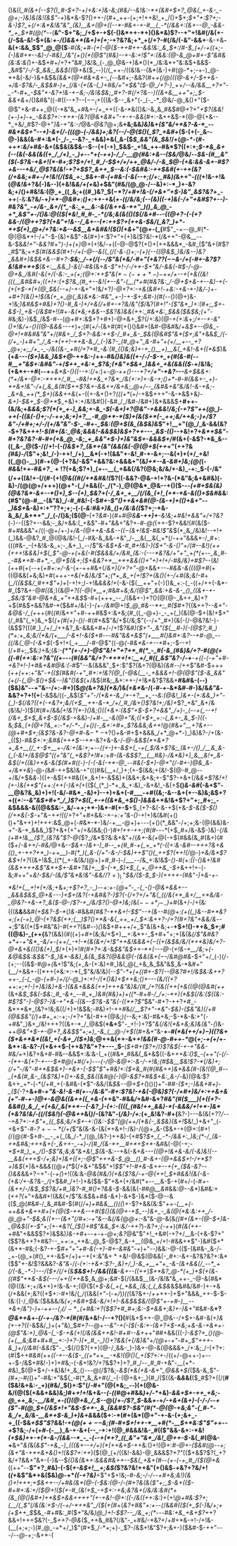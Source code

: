 ()&((*_#(&+(--$?()_#-$+?-*+/_+&:+)&-&;(#&/--&!&:-*+(&#+$+?_@&(_+-&-_-@+;-)&)&(&!(&$"-+_)&+&-$?()++-/(#+_++-(+;+!++&!_+_/()+$+;_$+"+:$?+;-&-)$?_+(/+:&*&!&"&"_(&)__&+(@+((--*-#&+-+-#__(_-*(/&&+:(&+--@_-&&-*_+_$+#(@(*--_(__&"-$+"&;_/+$+-+$(-()&*++-*+)()&*&)$?--+"+!&#(/&(+-(/-$&-&!-$+(&:_+-/()&&+*(&+)+(+;_-+?&?&;+*_+(/+?-#(/&/(-&"-&&+__-&-+&__-&(+:&&_$$"_@_@($__-#_(&;+#-(+(-@($-++#++-&&!&:_&_$+:_/_#-$_(+/-+((+;-(-)&#+*--&)-/-#&)_/&"(+()(*(@$"(#&)--+-&:+!$"+:(&&:(@-&_@+#+-$"&#&(&:&:&(_)+-&$+#+/+?+"&#_)&!&_(-_@_@&-+)&*()(*_/&:&*+"&:&$+&&$-_&#$"_/-/-$_&&;_&&$((_@+&($_--)(/(_++-/((&!&--(&*(&-)+#(@-*+;-+-)_@-*+&(-&/-)&+&$&*_(&&_+(@+#&+&+-_(--*&#+;-&&?(#+*_+(/_@(((@-&+/-$++&-+/&-$?&/-_&$&#-)+_(/&-(+(&-(_)+#&/+"+$&"($-@_/+?-)_++/--&/&&__+?+"-_-*-#+_-$&"+-&?+!&-+$-$&;-/&!&$&;_#+?-#(/+?&--)((&+&__++"+;_$-&&+&*+/()&#&"((-#((--+?--($--_(+$(((&-$--_&+"(-_(-_-*_@&/-@_&()+"($-@$"+&-#++_@((-*&"&_+#&+-/+_++((-&-*&(()&:-&_&_#&$_#_@+?+"_+$?(&&!(+-)+)-+_-&&$?+:-++*-(&?(@&+&#+"-+-+-&&_(#+:-&++&$-*(@-@(+&--*_+&/_#$?-@+"_)&-+"&:-/_@&-_@&?_@+;&__+&;&&_)&)_&+*(_$"&/+*&?-&-*_--#&*&$+"--+)-&_+(/_-(((@-(-/&&_)+;&?(_-_-/_-_@($()(_$?_+&#+*($-(+(-_&--@-)&&(&-#+:&*(-_/-_--&?-_+&&)+&(_&-($_$_&&"(&_$&!_/+(_@-*-_(#-++_+:&/+#&_-&+(&$&(&$&--$--(+(-+)_$&$-_+!&_++-#&*$?((+:+;_$-*&_&+(--(&(-&&(&((+_/_/+)_-_)+--*+(-++)-/_/-__@(#&:+&--($&/_@&/--_$&-(#__&"($(_-*$?&-+&+!(*-#+;$?_$+/+!_#_/-$_$+/+/++_@&/-/-&_$_@-_(+&:&&_-&+-#$?+&---+&/_@$?&(&!_-+?+$$?_&++_$--&:_(-$&#&:-++$&#(+-++(____&?(/+&&;+#+_-/+!&!(/($&_+:_$&+-#-_(_+#&-(-&(_--_+;(/+:_#&)(*&++"_-(((_+!&-+!&(_@&!&_+?&(-)&--)(+&!&_&/+(+_&)_+_$&"(#&/(@_@-/--&)+:-*_)+-&?&;+/()+#&!&:(@_+_((_&;+((#_)&?_$($-*$?_/+#+!&-(/+&+"+$-)&"_&$?&?_+_-++__(*-*&:__&?&/-+_)+*-@&#+:()+:_++-+&(*_+-((/&/&;(--(&)_((-+)&(-/+"+&_#$?+--)-#&?&"_-+/&-_&+/(*_-&:_+__&:-&(/&++&-*+"_)()_&_@_-+*_&$"_+-/()&:_@((_$(*&!_#_#-_-*(/&;&(&(()($(/&_+#-_--(_(@+?-(-(+?&&-/(@_++?$?(+&"+!&--/_&+--(+:++$?+(++&_-$&/(_&?_)+*-*+$(+_)_@+/+?&:+&--&$__&+&#&!($()(+&*+"(@+*-*(_(__#$"_-+--@_#(*-@(@&*+!-/+"-$-(&)+&$"-&(#+)+:$?+"+(+)&($?&!-*(/&++"-@&__--&-$&_&!+"-&&?_#+"_)-)+(+)_@+(+!&/-+((-@-@$?(+()+(++&&&*_-&#_($"&+(#$?_#$"&;+*+$(#(&&$(#+!-/+(-@-_-&(_(_(/(-&*-*()+;-(+)(--((@&$_)&/&--)&?_&&#+)&$&+&--#+?-__$&;_/-+(/(--/$"&(+&_/-#+"(+&?$?(--$_&-/+(-#+-&?$?&!&#+*+$__(&+:__&&_)-&(/-#&*(&+*&-$"+!-/-/+*-$+"&/-&&(-#_$-/-@-@+&_/&#(-&(+/(-&:-_+(+;(@+:++$"&$(*-(-++*-)-$+_+/+--+(_+&((&!(((__&_#&#+;((+!+:(+$?&_(#_+--&!(+--&"-(__(*+#(#&?&:_/-@+$+&-+--&)-+(-_(_+(_+$-*(+(@_$&_(--*+/-+-&+"+!&/+?_)-@+?+:-+&(&#+!_-+*&:-_+&-+-)&/-)+-+#+?(&_(_)+!_$(&(+_+_@(_&)&*&:-#&"_+-)-+-$+;&#-)(#(*--()(@+)&-+!&;_)&#&$+#&)+?()-#_&-)+/+&(/+#+-+?&/&"($_/&?(#_$+!$"-($"&*_)+:(#+;_$+-&$-)_+&-(/&$_#+!(#+-_&(*&;+&&--$&?&)&&(++:_#&+&:_$&&($&$&;(_+"-#&;&)-)&$_/&$-#-*-*(@+#+:&$+?+#+)-@+&+_$?(/+:&)(@-_+(+:&_+;_/+--+-*&"()+!&/+-()(*(@-&&&---+_)+;(#(_+/-_(&+#(#(+()()&#+(&#-@&#&/+_&$+--@&_-@+!+#&#&"&"+/(#&+_/_$+?-&&:+*+$-/_#+_&-_$&*(@&#$"&*($+;&"_+&&_$_/(-(/+_-)+#+"_/_&-*(++!-*+&-&_/_(-)&?-_(#_@+"_&-#+"+(+/__+--_+?_@+;+;_/+_-_-/&((&-_+#(/+?+#_-&:(#_(()&;&)+-+_()__+)__&(_+&!-&+((*&$_)&__(+*&---($+)&&_)&$+*_@_-++&:-/++-#&*()&)&*_((+-/-/-$-+_+(#(&-#(--#__+"&$+:&#&"_-+/_$++_+&:+_$?&;(*&"+$&+_)&&+_+&(&&(($_-+/&!&;(+&*+-+#(--+__+_&*&-()((--+:(/+:_)+_-@-*++()-*--+?+/__+"-+&?-*-*-__&+$&&+:(*+/&*-@+:-*+*+/_#__-#&!+*&_+?&*_/&(+:+)+-&-+;()+*-#-#(&&+-_+)-*+&+!&"-/+(_&_&(#($++$?&+-&&++/&+&;_@+/--_(&#&+&"&/&!-&-+&;-_&+&_++(*_$+)(&&++&_(+-((+-&+()+?_(((+*_(+/-+&$+++"-&-*&$+&_)-&+)-$&+_$-@+*_$_+&)+:+/&!&#()(-&#_/_/&#-/&#+)&*&&&$+__#++-(&/&;+*&&&;$?(*(+_+-)_&&;+-&_-$(_-&+)+?_@&"-+&&&!_/&;(-+?$"++(@_)-++(-((&(-()+;-/-++;&;+)+?__-#_@+*-*($_)+(_&($+*(-_++;&/++&;-)+/$?&"-/+#+;+/-/(_+/&"&"-$-_-#+-_$&:(@+$(&_(&$&)&*$"+!__+"(@_/_&-&&(&?-$+?&++_+!-$(#+(&:_@&;&&&!-&&$&)&$+?++---_&$-(()_--+&!+?+_&*+$&"-#+?&?&?-#-#+(+&_@_-&;_+_&&"+$-)+)&"&$+-&&&$+/_#(&+(-&$?-*&_&--((_&-_@($-/_(_/+!-(_-()&$+?_(&*+(&"(&&(&(-@(@+$(++_+"(++?&_(#&)-/_($"+;&!_/-)-++!_/+)__&*(-+!(&&"+-&!_#-+-&+;--&(+)+(+/_+&!((_@()-__)(#-+(@-(+?&/-&$"+&&?&:+&&&+"(&_)+*--&-&#+)&;(@(_(_-#&_&!+_+_-#_&+?_$_-+!$?(+&;$?+)_(+--__(_+&&(/&?(@&;&/&/+-&)_-+:_$-(-/&"(/+*+*((&!+-(/(#-(+!_@&((#(/+*&#&!(_$?((-&&?-@&-+!+?&-(*&"&;&+&#&)(-&)-/(@(@+/+++)(@+*-(_/+&&((-_/(*-)_@(@&*_@&--+()($-*_--(+#+$&(&)(@&?&*-&+--*()+)_$--(+_)_$&?+(-/_&+_+__/(/(&_(+!_(+*-*&-&(()+$&#&*&:(#$"(@-#__-(&"&)_/-#_#&!-(-$_#+-$"()++&+&#(@-(&-+)+(()+&+"--_)&$+_&-&)+:+"$?$?+;+;-$($-(-*&:_#&_+)&_()+/&:&((*$?+;-*&-&_&/_&+*+"_/_(-/()&;($(@-__(+?_&_#-)(#+#_@&__&-++)+__-&!&;+#&!+&&"+/+?&?_(-)--(($?+--&&;-_&/+&&:(_+&$"-#+"&&+"&?+*-*_#-@(_(++-$?+&&!(#(&($-#+#&&&"+/((-@+/+-_)+/&-(@++&-&*&--$((-$(&+!&$-#&!$"&*_$(*_&_/&)&!--+!+(_)&&-@&?_#_@(@&/&!-(_/-#&-&_&&-+&"_/-__&(__&(_+*(/-++"&&&*-/_#+:(((#&-_-(+&!&-&_+;-_&+_)_--/$"&*-_&$+&-#_#+!&)-)($+"-&-$()$"+/(#--&!_)(++(+++!&&&)+$(_$"-@-+(*+*&(-#($&&&/+/&#_(&:-(---*&?&/+"+"_+(*(+--_&_#-_-#&*+#-#+*_-_@+$(&+;($+&&?+*__+*+&&(()+"+)+!+/-#&/&)+#$?-*-(&!(++#(+(--+(*+#+:+/-&-*(+-++#&+(/_&+)(/+?+"-@_+&&+--_-#&&-&(((@+#_(+((@&&(_+_&;&)+#(+++_-+&(+&)&/$"+;(*+_&_+(+!$?+(&*()(+-/+#(*&;&!-#_+(*_/((&$&/_#++$"+)+*(-+!+;_)-_+!&_&&&!+_(-&-($(__++"+(-)()&_+:-(_-((+/++(-&*-#_($?&+-@_#((&;_)(&_@+?((-@(*__+;_#&#+_&;&/(@$"_&&:+&-&-_()_((&+-+-_$&/$"&#-@&+&_+"++&$_$-#+(+++_--_/(&&+-)+?()(@(@-_&++_&)+?+$(#&$+&&?&#-*($&#+/&(-)-_(+-/&#_@+!_$_@_#&--*+;_#($_#+?((&++?-*-&+"-&_@_&-/_(+*++(#(_(#_/&++"+#-++#&$+:&+&;(#_((_-@+)-_-_+(_)(&(@-$+(&!+$+"(/_#&"(_+)&_+$(_(+(#(*+)-*()_/-#(#+&$"&/+$(/&;$"(--/+"_#+)(&(-(/-@&?&!-)-(&$$?(((#_)_/+/_/++&?_&-&&&+#+/-/+!$?&#_)($+"-_&"($(__#-)(-(@$?_#_)(*+:+_&;&/(*&/(+___/-&+!-&($+#---#&"&&+&$"(+___#()&#+:&?--+#-@_--((/&(_@-(-&+$_(-$+!+(_+___/-#-@$"((-@_(-#&*&-+--+_#+;-$--+!(/+#+;_$&:_)_+&;(*&:-__$(*$"(+-/+)-@$"&!+"+?+*_#(*_-_#(-&_(#&)&/+?-#(@(+((-#(++:&:+?&"((+---(#(&&"&/+?-*+*+!+:__+/_#((_&$"&?-/-+___-_+((-_(-+"+#-+&?+!-)+#&+&#_@&:(*-#$"--&(&&&"_$+:$"$?(&+?(@&)_(&#--_/++$"&#-$+++(+_+(_++:+"&"-_+(($(#&#(-+"_#+:+!&?(@_(-@&(__-_+&&&+!-@(@$"($-&_&&"(+(/-(_@-$()+$&--)&"()&$_(+/&$(#&;_&+:++-/+!&*&?$?&&+__#&#&-(--)($&)&"--+"&--/+:-#+)($_@(_&_+?&)(*&/_)&_(+&*_&-/(_-#-+-_&*&#-#-)&/&_&"&_-&&?+?+!(+__(-&$&/((-_&$(*$"+"-/(*&+-&_/+-+?__+_--&:(@&!_)&+-(+:&&_)+"-(_)-$(/&?((+(-+&?+;&/_(+$__++-&-*_/+/_#_/&+()$?&!+;_/&)+*$?_+&"_&+/&(&!&/-)($(#(#+/&&_(+!&?(*-)()&;()((+&+:(&$"+$-$+?+&&"_/+)-_(--+(_--+!(/&+_$+$_&+$-$(/&$_-+&&)-/+#_-__-&(@+"&;((+$+_+:-(_&+-_&_$-)((_-&;_$&_(+(@+?&_+:-*+/-*-_(+()(-_&+:+#+_$?&&&;&++!_@(#&*+"__+?&+--(@+#+$+;(&$?&-&?-@+#-*&$-*-$+?()_+_&-#+$+&&&_/+*_@+*-)_)&)&?-/+(&-_(($_)-#&$+:+;&#&(+++$--+*-_&?+&-&-/-*_@-&&$(*+&+?+_&+__(/_+-$+__+-/&:+(&:+;+--((+-)+-&$+(_-+(_$_/&+$?&;_(&+-/()_/__&_&-(_(-&!+/&$_@$"((+"&"(_+&$?+!_#+:+#-(&-&$$?__(__#&)-/&*&)+)_&__&!+_&-&$(/+((_&)++&-_&($(#+#((-)-(-(-&(-+*-@_--#&(-$+)-@+"(/-#+_-)_@&_&*_-+/&*+&_)-@-*(*&#-++$&)&-+"(((#&(__+/_)+;(+-$(&&;+(&!-$(@-#_@--+/&/+$&_&_-)((+-&$(++#&((*_&+!+-&$&)+(&&+;&+&;+-$"$?-+&+(/&*&+$?&!+!(+-)&(+*$"(++:(++(-)&+(*+(($(_(*_)-*+_&_+:&)_-&+&!_-&(+$__()_&-&_#(-&+$"-__@&?&_&)+)+!(-&/-#&*_-&)+)--+)+&+(-#___-+#((&;-&--&+(+--&)&;&$+?+((_+:--&"&$+#+*_/_)$?+$((_+-+((&*&_+$()-)&&&_+*&!&+$?+"+;_#+;_-&$&&&-&((@&$&:-_&/-++;+*-)&*-#(+-$__+$_(+?-&(-&-+$(+&-_$-&($-$()(/+*&(-$-_+"&$-$+*+!(*(/+?+"+#+&&:-+-_+:+"&-()_-+!+)&(&#(+()()+"&++)+!+++:&$_@+(-#&*-*-)&/-+__-@+)+---(+()(*_&&"-/+;+;&-(@(&&)&-+"-&-*_&&&_)$?+&+(+"+/+&(&&;()-)_#+!++-++;(#(#---*_(+$_#+/&-&$-)&)-_(/&(+#+!&__($?_(&?&"$?-@(_$?_/&*$?&:&+&"+/(_&+_-&*(*_+_@(-+$(#&&(&_#(&+)(#($_+_/_-&++/-#&/_@+&-_-$&+-)&+-)_#--_+(#_#-+(_+_+*(-((+:&-&#--+++?&+&(()_+-++?+*_)-++__)-#(*_)(_&-(/+"-&-/-$&)++$"()(_++$?(*+!(/_@-)_+&/&*$?&$+!+?_((&+!&$_((*(_+-&(&/(@+)+#_#-)-/___--/&_+:&!&$-*()-#_(+:((-_()&_+!&#(&&+++_+_&$"&*+$+-&#+?&)+__$-(-*_$_)+$_(_+_@++&_-$+*&++!+-(-&;_#_++"+_&!-$&/-(&/$"&*&!&"-&&/_/$?+)_)___/$"_$&/($-$_$-)(++++-(#&"-)+&-+-*&!+$($__+!+(+/&;_+&_+;+*$?+?_-_)--+:+-(@+"-_-(_-()-@&+&&+--_&&&$&$_@+&---)+$+(&?(-+*&#&?-)$?(-(/+?+/+"&(_((/&(+*_&+/__+*&/&-_@&?-+&-+?_&($-@-/$?-+_/&/$?()-@+)&;_/&(_$--+*_/-_-)+$_#(&+/-/+(&:(((&__&__&&#_(+$&?-$-*_(_)&_-#&&_#(#&?-*+&+!-$$"--+(&--#(@+:(+((_)&--#+*&?+;(+(-+)_@-(+?&$(++;(__)$?()+*&-&(_++_+/_$+:&++?-/+?(#+?&"+&&/&_--+;$"&((*($+#&"&)-#(++?(&_#-_-)_(_)&$+#+++/+_$"&(&+&;+-__+$+!()-*+&_$+;_#_((@&)-_(++(__&?(&&)(#((+)+#+(&;&/+$+)__+:&*+-_$+#+"+;+(&(&_(/$"&#&?+*+-+"&*_-&/+-(++/_-+!-*(&(&+/+!$"++&!&&&+($-$((+(&$&/&/(*+*&)&/+?-@+&+&((()&(+)_$_/+(+)+!_#(#+?+:&-_&_$&"&$++-*+$($---@-_(*+!&-+__/&;+(-&_@&$&:&$&"-$_)&*-&&)_&(&_$&?(@&&_@(-(&&(&+($-$-/&#_@_#&*-$+"+/_(-)(/-(+;--((&$-#_@+(_&+!$"&;(+_&-(+:&)+#_)&(_@(_+&_&_$&"&$_&-*&#+"(__/+&&+-((*++(*&:+:-*(_$"&/&!&)(--*$"-*+(+((#+-$?_(_--@&?___#+!_/&$&:&++?++-_(-(_-@-(+#-)+/(/-@_)+:+!-/(*()&)+$++&;()+-_--(&/((+?_++:+;+!-)+)&)&)+&-)(&&+&&&_(++)+$+$_+&"&)&/(#_/+?(&((++(+&((@(*_@&#(++_(&+*&$_$&(-*_$&:_#_-&+_--#_+_)&#(#&)+)+((*-#+#-/_/+:-*+)(*&$(/&:($((&:-#$?$"-)-@$?-)&-+"+&-((&--$?&-&"&(-((*+?$"_$&"-#+?-++?+#_-&*+*&*_(&?+!&;&((/+)+!&$&;-#&)+!-++#&*(/__$?+"-*&"-$&)-_($&"&)(/+#(@&$&"(/_)+#+_+:-*+;-/+?+"&(-#++(@&;_)(_--&;+:&)-#&+&;-$-*&-&:+"(-+#&"_)&+_/&!+++?((&+-*_/_@&$(__+&+__$"-_+!-)+?$"_&(/&!(*&+&;&)&(&"-(_)&-++_@&"+$-+-@+?_&&$$"+;+)_-&_(__@-/+$(_(#+&+"&-__+-_#(*&$($+$+/+)-)(($?&+($+&+*&*((&!_+(-&+_/($+)&;_@++&(++-&+_+!&&(#-@-#++-*_@(_+;-+(+_/+-&*+:&-&?-/(+&++$-(++&?&"+?+---_$-__(_$+#+($?+/_/_)$?&$(-+-+"&&-#&/+_+)&?+&+#-#&--&&$+:&:&-(_+((#&*_#&&(_&*&$((-&+*++&:()_$_-(++"(-(/--(*+-&(+?-+---$+#_@(_+#(/+)---(-/_@-&_@+:-&-/_-+!&;(#_$&__$&!$?-*(/&)+;(/+"-/&"-#+*&$_&+)-_+&+-_(-$$"$"+#&!+:($+&_#(#(#&++)&*&&(#-(&!(@_#--_(+&(#_&-_(&$?&)+_()+-&$_$&(_(&#_@(_-)_@-&$?+#&$_+&:_&-/-*&)(@&:$?&++_+*-(-*(/+#_+(-&#&-(*$"-&&/(&_$&--@+$+(_)()()+"-#_#-*($+;-)&&+#+)-_($(*-_$?+$__&*+#-_+"&-&!-&-#(+-_-/&:&"-#+:$?&!-+&(-@&)$?(_-/+#+)&/+:++&$+$&(+"-#-+-)_@_+-&_@&((&++((_+&-(*++&"-#&&_/_+&#-&+?_#&"(#($___)(+((+?-&&#()_&_/_+(+&/_&(*+*--(-&?_)-(+:-((((_(#&!++_&&)-*(-&&&/+!+*-)&*(+&?&!&/-((/($&!_)_(-@&++_&(_)_/-$($&?&"-(_/&)-/+:_(+_&!&?-#+(__&?-)---&(&($+?$?_/---+&?+:-*+*$"+_((_$&;&/+$+-+:()&:-$$"(@(++/(*&(-_&$&)(&+!_$&!_)+&+"_(-+&+$"-#-_$?+--*(/+$(_$"&(&-&-(&(*+&+!-/&)-/(@+_&-($&+-+(@+:(#+!_(_/(@(#-$+#-__-_+(_(&_/-*_/(@_(&?-)++&)-(+#$?_$+_(_-*-/&&+:_)&;(*-/_(&-+*&#&;+++&+(-_&++-_-+)-/(#_/(&-*+__#+*+$+*-_&#&(-@(-+;-_+$+#_)_+_/()-$$"&;&;&"&+&!_$(&_-&:--+&(-&+_&---((@+!&+&-&/(-&)&!(--__&&(+++$-/+;&)+)&+((+;-@$"+++&-$_@__()_#-&+-(@+&&$+!-/+*$?+)&$_(+)&+&&_&_((@_+(*_$(/+&+"&$&"+!_$$"+!-#+&-&++--+(+_($&-&?--()&&_&&$+?-$+"-(-_+(_)+!((&:&*-@&_(#&/_)(+&($?&/-+-@(++!_$+#&_&!(&(-&-(+&:_/+-&?&-_/(*+$&#_/+!-)+&($&-$"+&+(+/&#(*+--__&-$-+(#+/-(-#+_-(&++/-/&$_$$?&/+#_)&?-#_#()+?&&-$-_&&(&(-_#_#_@__&#_&&:_@--&*_)&#&:+(_++?(_+"+&&#+!(&&(+/$"&:&$&_+#&-_&+)-&+$-)&*($-@--&(($_@(#&#-/_&_#&#-$(#(/_/+)+#&&__()((_)+-$?+&&(&:$"++-*(__+(-++_&&+&++#+(+(_@($-++&--+#($()(&(@+-+$_--)&+_-_&(@(*&:&:++_/-@_@+"-$&;&((+--(&+"(/_#+:-_+"&*--&_(/&(_@_@+:_-&"&-_@_-&(&_(*(#+*(&+-(@-$+)&-_@&$((+-$"+;(+-*&?(_($()+#$"&&_$+:&/-++?_)-_&?+;(-++_)(#_(&(++-+_#&"+&&$$?+)&$&)_)&-+#_+-_-+-_+-_@+;&?_@&"$"+!_+&#(-+?+/__&-(+&-$?+"($$?&++?+#&?--_++:+_+*&:_@_$-@$?_&-+__(@&_+/+!-#&&+*$"-)&#($+*(&+*-#&;(-&?-+-$_#+"+"+#-&(-+)-#+-&#&"_-+)+"_--)_&&:-@-(($-(&#&-_&-/-_+-(@_+(#()_++-&$+/+)+$-$+(+:&"&$+*+$&!-@&$(@&&(-_#+:-&+-&?&?&?+:&*($$"+-&!$?&&&?-_&"&_-/_(-(+:-+&*+:$?-_&)+/_)-&_+__+"+_-&-(&+&&(/_--*_+(/(-&_-*-)---/($+/(/+(&__$&$+!-/&&(((&__-&+--*((++_)_$+*&?_@-*(+_)+$(+(&_-_((#$"+*&-&$(*---/+*+((++&_$_&_@+;&#-$(/(&&$__(&-/&!&"&_++-_-@-&(#&*(@((&:+;+/&++)+!&-&-+;(@($(+_$-&(_+(_+&&_(&;(_(_&$&_&$&#&/&#-)+-+&(/+&&(+;&?((+$+:-#+!&/(*_/(*(&&(+"-(-_+/_)_)((_(&?&+-/_+_+++-)+$+"&&&_++-$-$-(&:((-/_@&:($&&&/&*(_+;_+&#+$&-&/+!+!-&&$&$&/(@$"+-+#-)__--+&+/&"_)-)+-++--($_/(/-*_-($+#&:+?($$?+#_#+;&:-$+_&&+;&*_)+*-)&*+"_#&#-&__+?_@&*+&_+-_(/-+-/&?-*(#(#_/&+&!-/--+?()(__#(&+$++-@_@&--/+$+-&#-&(+_)&(+-+?((_-&$&/_)+(+"&)_$_#+?_--@+_--&"-+(-($(-&:+-(&+?+$-*&;_+_&-&-+&*+-(@$"&:+)_@&-(_-$-+&(+!(/&(&&++&!-#+#--&+_++"_#_#+&&(((-*_)-&$?+_()(@-(+(__&;&#+#+#__+:-)+?-)(+_#_-_)()+?&&(+(/&)&"+/(@+-+"-#+_$"+++_-&_)+/(/&#(-&&(*$"-_-$(/()$?(++)(@-/_&&-_)-)&+-@-&(@&&&+_/+:&;_/-(+?+:(#($++_#&#(_+_+((-+--&($-_((+*++__-*&!(@()(_+($?+:+_-/((+/-@++-)+--+-$-/&$+#&!-)+)+#&;-(_-&_+!&?_/+?_&$?+)+?_#_/--_#_#-+&"-__(+*-#&)_$(@+$+/-+&)&!+_&_()---@(/$?&;-_&$(*&(+&-&+"_@&&+$(_($&-&_$"-*(#+;-#(*()+"-#&:+"&$(_-#(*_&_&+#(/_-(-(@+&+;_)(#_/($((&-__&*&*&(__($_#$?+((/(__#($&!&+&:-_+)(#&/_$()+:$"(/-#+"(@(*&;_--)(+(@&-&/(@($(+&&+&&)&;_)_#+_+!+!_&+&--_(-((#_@+#&&_)+/-*_+&)-_&&+$+-++_+&;-@_++_&;-__/&#_+-(()(@+&_/_$--_@(/+-_/$?_$_-&&_$+$-_+*_/-+&+(&+)-(-/_-_/--+($"-#(@_$+(_/&$+!+"&$-$+*-_&_(&&#$?-$&"(#(*-@(@-+&;&"-(_#-*-&_/+_&/&-__&*+$-&_)+)&+&*&&($+:-*(#+(&*(@+"-+-&-(+;&+_-+_((-$&*+$$"$?&*&!-+_$(@(++--$&;(#-#+$+!++-*__+#(*-__$+*&:$"$"++--+_$?&;-/+(+#-(-__)_&-+-&+(--_-+:+!(@_#&&&!&-_#(($"&&-&+:-*&!_(+$&)++-+(*-&-/(&&--*_-_-(--+(*+?_((_&"+"&*_/&!_@++-$-_&(_#(@&-+__&+"_&(_&(_&$"-+&_-)_(((&+--+/+)(*(++&+$-_++&:()+!(@+:_#-@+-($&#(@--+;(&+"&-+*+&+&()+!(&$?+:++_)($(@_(+/((&!-&&)-@_&&&$?_$+?$"_(($+&$?$?(_+?&/+?&&+"&*-(-)&--$_(()&(&*+:&&&#&++--$&(_+&+(#--(+-(-+_#_/($(@+&_((++"--__$"+?_#&)-(-$(_+-&$+!__+;&$(_$?&?&!++&"(+()&$_-+_&?+?&/+!(*(*+&$"&*+&($&)_@-_+*_((-+?&)___+$"+$+!&;-#-*&;-/-/--+#+_&;&!___)(&()+!+++;+$&++--/+#&(&*(@-(-$&:(@-/-_(#+?&(&($"+;_$_-&_+(($-#+#+:&:+/($_@+!($(+-#_(&!+$_-+$+:-+&;&?&+(/&/&:&#(*+(&_(@()&#+)+*&$+&&$+$+*_++"(+-+&!-@+:((-/&((++:&:_)+(+!_@+#&:$?+;(__/(_$"(/&(&:+$-/(-+/-*+*&"_/($(+(#_+(_&?+#&"+:+*-*-(_/&*&#(_($(+_$(_-*_)_&_/+;+(+$++_$_$&_-#+#&:_#($+"&/&*_)_@_)+!-$$?--_/&_+;(*---#&:+&_+&+$?+*+?&&+!+++$&?(-_$_++?-@&_($_++&_#&?(/&"-_+#&/-*&?+/+#+*&-+!-/+!&-(__(+;+;-)(#_@_-+*+/_)$"(#+$_/-*+;+)-_$?-/&$+!&"$?+;&+-)($&#-$-++"---/-_-@_-+;-&+*-(
